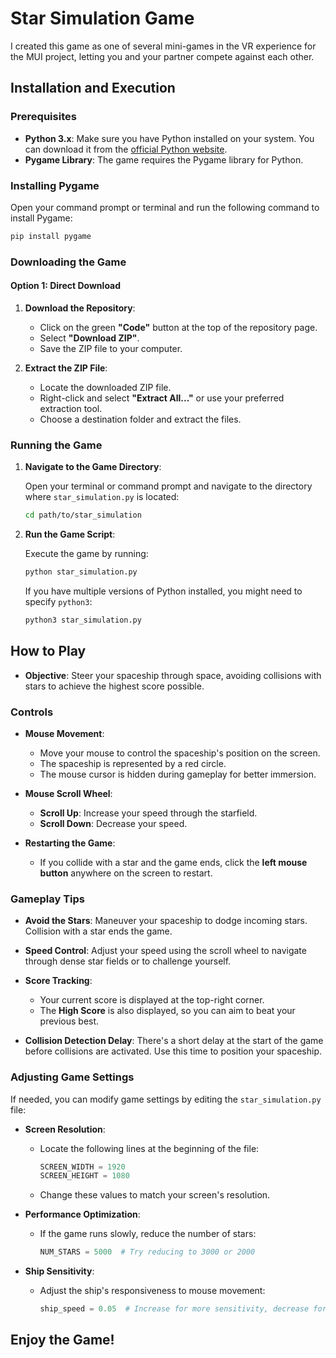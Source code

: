 # Star Simulation Game

I created this game as one of several mini-games in the VR experience for the MUI project, letting you and your partner compete against each other.

## Installation and Execution

### Prerequisites

- **Python 3.x**: Make sure you have Python installed on your system. You can download it from the [official Python website](https://www.python.org/downloads/).
- **Pygame Library**: The game requires the Pygame library for Python.

### Installing Pygame

Open your command prompt or terminal and run the following command to install Pygame:

```bash
pip install pygame
```

### Downloading the Game

#### Option 1: Direct Download

1. **Download the Repository**:

   - Click on the green **"Code"** button at the top of the repository page.
   - Select **"Download ZIP"**.
   - Save the ZIP file to your computer.

2. **Extract the ZIP File**:

   - Locate the downloaded ZIP file.
   - Right-click and select **"Extract All..."** or use your preferred extraction tool.
   - Choose a destination folder and extract the files.

### Running the Game

1. **Navigate to the Game Directory**:

   Open your terminal or command prompt and navigate to the directory where `star_simulation.py` is located:

   ```bash
   cd path/to/star_simulation
   ```

2. **Run the Game Script**:

   Execute the game by running:

   ```bash
   python star_simulation.py
   ```

   If you have multiple versions of Python installed, you might need to specify `python3`:

   ```bash
   python3 star_simulation.py
   ```

## How to Play

- **Objective**: Steer your spaceship through space, avoiding collisions with stars to achieve the highest score possible.

### Controls

- **Mouse Movement**:

  - Move your mouse to control the spaceship's position on the screen.
  - The spaceship is represented by a red circle.
  - The mouse cursor is hidden during gameplay for better immersion.

- **Mouse Scroll Wheel**:

  - **Scroll Up**: Increase your speed through the starfield.
  - **Scroll Down**: Decrease your speed.

- **Restarting the Game**:

  - If you collide with a star and the game ends, click the **left mouse button** anywhere on the screen to restart.

### Gameplay Tips

- **Avoid the Stars**: Maneuver your spaceship to dodge incoming stars. Collision with a star ends the game.
- **Speed Control**: Adjust your speed using the scroll wheel to navigate through dense star fields or to challenge yourself.
- **Score Tracking**:

  - Your current score is displayed at the top-right corner.
  - The **High Score** is also displayed, so you can aim to beat your previous best.

- **Collision Detection Delay**: There's a short delay at the start of the game before collisions are activated. Use this time to position your spaceship.

### Adjusting Game Settings

If needed, you can modify game settings by editing the `star_simulation.py` file:

- **Screen Resolution**:

  - Locate the following lines at the beginning of the file:

    ```python
    SCREEN_WIDTH = 1920
    SCREEN_HEIGHT = 1080
    ```

  - Change these values to match your screen's resolution.

- **Performance Optimization**:

  - If the game runs slowly, reduce the number of stars:

    ```python
    NUM_STARS = 5000  # Try reducing to 3000 or 2000
    ```

- **Ship Sensitivity**:

  - Adjust the ship's responsiveness to mouse movement:

    ```python
    ship_speed = 0.05  # Increase for more sensitivity, decrease for less
    ```

## Enjoy the Game!